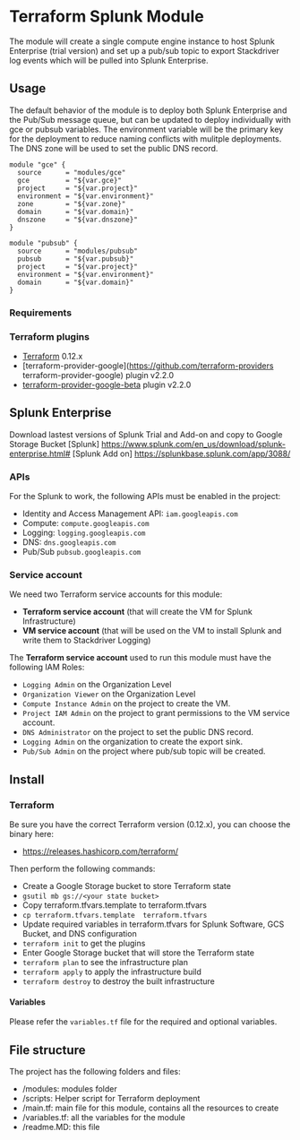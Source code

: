 # Terraform Splunk Module

The module will create a single compute engine instance to host Splunk Enterprise (trial version) and set up a pub/sub topic to export Stackdriver log events which will be pulled into Splunk Enterprise.

## Usage
The default behavior of the module is to deploy both Splunk Enterprise and the Pub/Sub message queue, but can be updated to deploy individually with gce or pubsub variables. The environment variable will be the primary key for the deployment to reduce naming conflicts with mulitple deployments. The DNS zone will be used to set the public DNS record. 

```hcl
module "gce" {
  source      = "modules/gce"
  gce         = "${var.gce}"
  project     = "${var.project}"
  environment = "${var.environment}"
  zone        = "${var.zone}"
  domain      = "${var.domain}"
  dnszone     = "${var.dnszone}"
}

module "pubsub" {
  source      = "modules/pubsub"
  pubsub      = "${var.pubsub}"
  project     = "${var.project}"
  environment = "${var.environment}"
  domain      = "${var.domain}"
}
```

### Requirements

### Terraform plugins
- [Terraform](https://www.terraform.io/downloads.html) 0.12.x
- [terraform-provider-google](https://github.com/terraform-providers terraform-provider-google) plugin v2.2.0
- [terraform-provider-google-beta](https://github.com/terraform-providers/terraform-provider-google-beta) plugin v2.2.0

## Splunk Enterprise 
Download lastest versions of Splunk Trial and Add-on and copy to Google Storage Bucket
[Splunk] https://www.splunk.com/en_us/download/splunk-enterprise.html#
[Splunk Add on] https://splunkbase.splunk.com/app/3088/

### APIs
For the Splunk to work, the following APIs must be enabled in the project:
- Identity and Access Management API: `iam.googleapis.com`
- Compute: `compute.googleapis.com`
- Logging: `logging.googleapis.com`
- DNS: `dns.googleapis.com`
- Pub/Sub `pubsub.googleapis.com`

### Service account
We need two Terraform service accounts for this module:
* **Terraform service account** (that will create the VM for Splunk Infrastructure)
* **VM service account** (that will be used on the VM to install Splunk and write them to Stackdriver Logging)

The **Terraform service account** used to run this module must have the following IAM Roles:
- `Logging Admin` on the Organization Level
- `Organization Viewer` on the Organization Level
- `Compute Instance Admin` on the project to create the VM.
- `Project IAM Admin` on the project to grant permissions to the VM service account.
- `DNS Administrator` on the project to set the public DNS record.
- `Logging Admin` on the organization to create the export sink.
- `Pub/Sub Admin` on the project where pub/sub topic will be created.
## Install

### Terraform
Be sure you have the correct Terraform version (0.12.x), you can choose the binary here:
- https://releases.hashicorp.com/terraform/

Then perform the following commands:
-  Create a Google Storage bucket to store Terraform state 
-  `gsutil mb gs://<your state bucket>`
-  Copy terraform.tfvars.template to terraform.tfvars 
-  `cp terraform.tfvars.template  terraform.tfvars`
-  Update required variables in terraform.tfvars for Splunk Software, GCS Bucket, and DNS configuration 
- `terraform init` to get the plugins
-  Enter Google Storage bucket that will store the Terraform state
- `terraform plan` to see the infrastructure plan
- `terraform apply` to apply the infrastructure build
- `terraform destroy` to destroy the built infrastructure

#### Variables
Please refer the `variables.tf` file for the required and optional variables.

## File structure
The project has the following folders and files:

- /modules: modules folder
- /scripts: Helper script for Terraform deployment
- /main.tf: main file for this module, contains all the resources to create
- /variables.tf: all the variables for the module
- /readme.MD: this file





